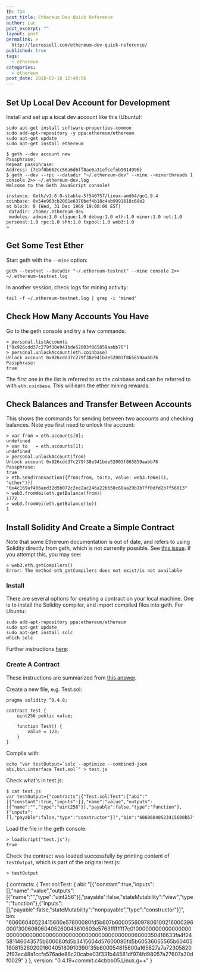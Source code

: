 ```yaml
---
ID: 724
post_title: Ethereum Dev Quick Reference
author: Luc
post_excerpt: ""
layout: post
permalink: >
  http://lucrussell.com/ethereum-dev-quick-reference/
published: true
tags:
  - ethereum
categories:
  - ethereum
post_date: 2018-02-18 12:48:56
---
```

## Set Up Local Dev Account for Development
Install and set up a local dev account like this (Ubuntu):

    sudo apt-get install software-properties-common
    sudo add-apt-repository -y ppa:ethereum/ethereum
    sudo apt-get update
    sudo apt-get install ethereum

    $ geth --dev account new
    Passphrase:
    Repeat passphrase:
    Address: {7ebf0b662cc56a6d6ff8ae6a31efcefeb9014996}
    $ geth --dev --rpc --datadir "~/.ethereum-dev" --mine --minerthreads 1 console 2>> ~/.ethereum-dev.log
    Welcome to the Geth JavaScript console!

    instance: Geth/v1.8.0-stable-5f540757/linux-amd64/go1.9.4
    coinbase: 0x54e963cb2001e6370bef4b18c4ab9991618c68e2
    at block: 0 (Wed, 31 Dec 1969 19:00:00 EST)
     datadir: /home/.ethereum-dev
     modules: admin:1.0 clique:1.0 debug:1.0 eth:1.0 miner:1.0 net:1.0 personal:1.0 rpc:1.0 shh:1.0 txpool:1.0 web3:1.0
    >

## Get Some Test Ether
Start geth with the `--mine` option:

    geth --testnet --datadir "~/.ethereum-testnet" --mine console 2>> ~/.ethereum-testnet.log

In another session, check logs for mining activity:

    tail -f ~/.ethereum-testnet.log | grep -i 'mined'

## Check How Many Accounts You Have
Go to the geth console and try a few commands:

    > personal.listAccounts
    ["0x926cdd37c279f38e941bde52003f865859aabb76"]
    > personal.unlockAccount(eth.coinbase)
    Unlock account 0x926cdd37c279f38e941bde52003f865859aabb76
    Passphrase:
    true

The first one in the list is referred to as the coinbase and can be referred to with `eth.coinbase`. This will earn the ether mining rewards.

## Check Balances and Transfer Between Accounts

This shows the commands for sending between two accounts and checking balances. Note you first need to unlock the account:


    > var from = eth.accounts[0];
    undefined
    > var to   = eth.accounts[1];
    undefined
    > personal.unlockAccount(from)
    Unlock account 0x926cdd37c279f38e941bde52003f865859aabb76
    Passphrase:
    true
    > eth.sendTransaction({from:from, to:to, value: web3.toWei(1, "ether")})
    "0x4c169af406aed32d5b072c2ee2ac246a22b650c68aa29b1b7ff0dfd2b7f56813"
    > web3.fromWei(eth.getBalance(from))
    1772
    > web3.fromWei(eth.getBalance(to))
    1


## Install Solidity And Create a Simple Contract
Note that some Ethereum documentation is out of date, and refers to using Solidity directly from geth, which is not currently possible. See [this issue](https://github.com/ethereum/go-ethereum/issues/3793). If you attempt this, you may see:

    > web3.eth.getCompilers()
    Error: The method eth_getCompilers does not exist/is not available


### Install
There are several options for creating a contract on your local machine. One is to install the Solidity compiler, and import compiled files into geth. For Ubuntu:

    sudo add-apt-repository ppa:ethereum/ethereum
    sudo apt-get update
    sudo apt-get install solc
    which solc

Further instructions [here](http://solidity.readthedocs.io/en/develop/installing-solidity.html):

### Create A Contract
These instructions are summarized from [this answer](https://ethereum.stackexchange.com/a/15436/8317).

Create a new file, e.g. Test.sol:

    pragma solidity ^0.4.8;

    contract Test {
        uint256 public value;

        function Test() {
            value = 123;
        }
    }

Compile with:

    echo "var testOutput=`solc --optimize --combined-json abi,bin,interface Test.sol`" > test.js

Check what's in test.js:

    $ cat test.js
    var testOutput={"contracts":{"Test.sol:Test":{"abi":"[{"constant":true,"inputs":[],"name":"value","outputs":[{"name":"","type":"uint256"}],"payable":false,"type":"function"},{"inputs":[],"payable":false,"type":"constructor"}]","bin":"60606040523415600b57fe5b5b607b6000819055505b5b608f806100246000396000f30060606040526000357c0100000000000000000000000000000000000000000000000000000000900463ffffffff1680633fa4f24514603a575bfe5b3415604157fe5b6047605d565b6040518082815260200191505060405180910390f35b600054815600a165627a7a72305820d0e71d151634ac6ae7626860a17881104022e5cd6d3a088eb8f941d9aa8e3bd20029"}},"version":"0.4.9+commit.364da425.Darwin.appleclang"}

Load the file in the geth console:

    > loadScript("test.js");
    true

Check the contract was loaded successfully by printing content of `testOutput`, which is part of the original test.js:

    > testOutput
{
  contracts: {
    Test.sol:Test: {
      abi: "[{\"constant\":true,\"inputs\":[],\"name\":\"value\",\"outputs\":[{\"name\":\"\",\"type\":\"uint256\"}],\"payable\":false,\"stateMutability\":\"view\",\"type\":\"function\"},{\"inputs\":[],\"payable\":false,\"stateMutability\":\"nonpayable\",\"type\":\"constructor\"}]",
      bin: "60606040523415600e57600080fd5b607b6000556097806100216000396000f300606060405260043610603e5763ffffffff7c01000000000000000000000000000000000000000000000000000000006000350416633fa4f24581146043575b600080fd5b3415604d57600080fd5b60536065565b60405190815260200160405180910390f35b600054815600a165627a7a723058202f93ec48a1ccfa576ade88c20cabe03f331b44581df974fd98057a27607a30df0029"
    }
  },
  version: "0.4.19+commit.c4cbbb05.Linux.g++"
}


